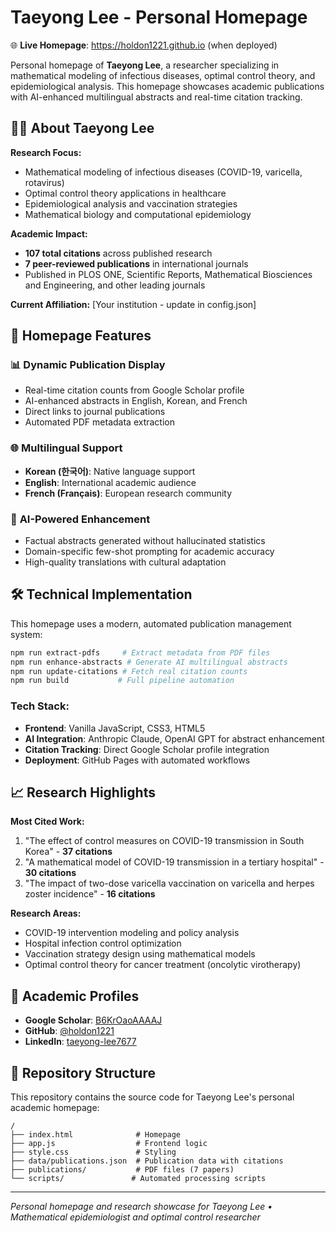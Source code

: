 # Taeyong Lee - Personal Homepage

🌐 **Live Homepage**: https://holdon1221.github.io (when deployed)

Personal homepage of **Taeyong Lee**, a researcher specializing in mathematical modeling of infectious diseases, optimal control theory, and epidemiological analysis. This homepage showcases academic publications with AI-enhanced multilingual abstracts and real-time citation tracking.

## 👨‍🎓 About Taeyong Lee

**Research Focus:**
- Mathematical modeling of infectious diseases (COVID-19, varicella, rotavirus)
- Optimal control theory applications in healthcare
- Epidemiological analysis and vaccination strategies
- Mathematical biology and computational epidemiology

**Academic Impact:**
- **107 total citations** across published research
- **7 peer-reviewed publications** in international journals
- Published in PLOS ONE, Scientific Reports, Mathematical Biosciences and Engineering, and other leading journals

**Current Affiliation:** [Your institution - update in config.json]

## 🚀 Homepage Features

### 📊 **Dynamic Publication Display**
- Real-time citation counts from Google Scholar profile
- AI-enhanced abstracts in English, Korean, and French
- Direct links to journal publications
- Automated PDF metadata extraction

### 🌐 **Multilingual Support**
- **Korean (한국어)**: Native language support
- **English**: International academic audience  
- **French (Français)**: European research community

### 🤖 **AI-Powered Enhancement**
- Factual abstracts generated without hallucinated statistics
- Domain-specific few-shot prompting for academic accuracy
- High-quality translations with cultural adaptation

## 🛠️ Technical Implementation

This homepage uses a modern, automated publication management system:

```bash
npm run extract-pdfs     # Extract metadata from PDF files
npm run enhance-abstracts # Generate AI multilingual abstracts  
npm run update-citations # Fetch real citation counts
npm run build           # Full pipeline automation
```

### Tech Stack:
- **Frontend**: Vanilla JavaScript, CSS3, HTML5
- **AI Integration**: Anthropic Claude, OpenAI GPT for abstract enhancement
- **Citation Tracking**: Direct Google Scholar profile integration
- **Deployment**: GitHub Pages with automated workflows

## 📈 Research Highlights

**Most Cited Work:**
1. "The effect of control measures on COVID-19 transmission in South Korea" - **37 citations**
2. "A mathematical model of COVID-19 transmission in a tertiary hospital" - **30 citations**  
3. "The impact of two-dose varicella vaccination on varicella and herpes zoster incidence" - **16 citations**

**Research Areas:**
- COVID-19 intervention modeling and policy analysis
- Hospital infection control optimization  
- Vaccination strategy design using mathematical models
- Optimal control theory for cancer treatment (oncolytic virotherapy)

## 🔗 Academic Profiles

- **Google Scholar**: [B6KrOaoAAAAJ](https://scholar.google.com/citations?user=B6KrOaoAAAAJ&hl=ko)
- **GitHub**: [@holdon1221](https://github.com/holdon1221)
- **LinkedIn**: [taeyong-lee7677](https://linkedin.com/in/taeyong-lee7677/)

## 📝 Repository Structure

This repository contains the source code for Taeyong Lee's personal academic homepage:

```
/
├── index.html              # Homepage
├── app.js                  # Frontend logic
├── style.css               # Styling
├── data/publications.json  # Publication data with citations
├── publications/           # PDF files (7 papers)
└── scripts/               # Automated processing scripts
```

---

*Personal homepage and research showcase for Taeyong Lee • Mathematical epidemiologist and optimal control researcher*